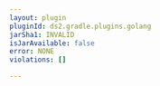 ```yaml
---
layout: plugin
pluginId: ds2.gradle.plugins.golang
jarSha1: INVALID
isJarAvailable: false
error: NONE
violations: []

---
```

